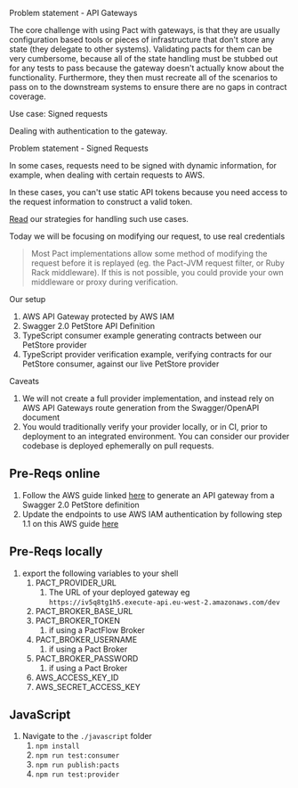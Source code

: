Problem statement - API Gateways

The core challenge with using Pact with gateways, is that they are usually configuration based tools or pieces of infrastructure that don't store any state (they delegate to other systems). Validating pacts for them can be very cumbersome, because all of the state handling must be stubbed out for any tests to pass because the gateway doesn't actually know about the functionality. Furthermore, they then must recreate all of the scenarios to pass on to the downstream systems to ensure there are no gaps in contract coverage.

Use case: Signed requests

Dealing with authentication to the gateway.

Problem statement - Signed Requests

In some cases, requests need to be signed with dynamic information, for example, when dealing with certain requests to AWS.

In these cases, you can't use static API tokens because you need access to the request information to construct a valid token.

[Read](https://docs.pact.io/provider/handling_auth) our strategies for handling such use cases.

Today we will be focusing on modifying our request, to use real credentials

> Most Pact implementations allow some method of modifying the request before it is replayed (eg. the Pact-JVM request filter, or Ruby Rack middleware). If this is not possible, you could provide your own middleware or proxy during verification.

Our setup

1. AWS API Gateway protected by AWS IAM
2. Swagger 2.0 PetStore API Definition
3. TypeScript consumer example generating contracts between our PetStore provider
4. TypeScript provider verification example, verifying contracts for our PetStore consumer, against our live PetStore provider

Caveats

1. We will not create a full provider implementation, and instead rely on AWS API Gateways route generation from the Swagger/OpenAPI document
2. You would traditionally verify your provider locally, or in CI, prior to deployment to an integrated environment. You can consider our provider codebase is deployed ephemerally on pull requests.

## Pre-Reqs online

1. Follow the AWS guide linked [here](https://docs.aws.amazon.com/apigateway/latest/developerguide/api-gateway-create-api-from-example.html) to generate an API gateway from a Swagger 2.0 PetStore definition
2. Update the endpoints to use AWS IAM authentication by following step 1.1 on this AWS guide [here](https://catalog.us-east-1.prod.workshops.aws/workshops/dc413216-deab-4371-9e4a-879a4f14233d/en-US/4-improve-existing-architecture/task1-apigwauth#1.1-enable-api-gateway-authorization-with-aws-iam)


## Pre-Reqs locally

1. export the following variables to your shell
   1. PACT_PROVIDER_URL
      1. The URL of your deployed gateway eg `https://iv5q8tg1h5.execute-api.eu-west-2.amazonaws.com/dev`
   2. PACT_BROKER_BASE_URL
   3. PACT_BROKER_TOKEN
      1. if using a PactFlow Broker
   4. PACT_BROKER_USERNAME
      1. if using a Pact Broker
   5. PACT_BROKER_PASSWORD
      1. if using a Pact Broker
   6. AWS_ACCESS_KEY_ID
   7. AWS_SECRET_ACCESS_KEY

## JavaScript

1. Navigate to the `./javascript` folder
   1. `npm install`
   2. `npm run test:consumer`
   3. `npm run publish:pacts`
   4. `npm run test:provider`